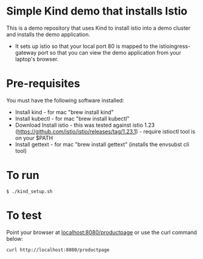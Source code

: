 
# Simple Kind demo that installs Istio

This is a demo repository that uses Kind to install istio into a demo cluster and installs the demo application. 
- It sets up istio so that your local port 80 is mapped to the istioingress-gateway port so that you can view the demo application from your laptop's browser. 


# Pre-requisites

You must have the following software installed:

- Install kind  - for mac "brew install kind"
- Install kubectl - for mac "brew install kubectl"
- Download Install istio - this was tested against istio 1.23 (https://github.com/istio/istio/releases/tag/1.23.1) - require istioctl tool is on your $PATH
- Install gettext - for mac "brew install gettext" (installs the envsubst cli tool)

# To run

```
$ ./kind_setup.sh 
```

# To test

Point your browser at [localhost:8080/productpage](http://localhost:8080/productpage) or use the curl command below:

```
curl http://localhost:8080/productpage
```

